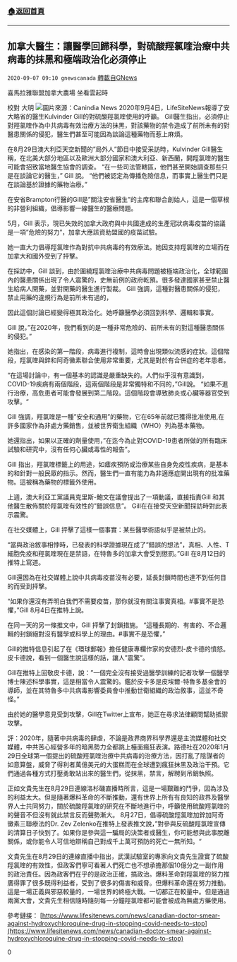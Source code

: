 ###  [:house:返回首頁](https://github.com/ourhimalayas/txt)
---

## 加拿大醫生：讓醫學回歸科學，對硫酸羥氯喹治療中共病毒的抹黑和極端政治化必須停止
`2020-09-07 09:10 gnewscanada` [轉載自GNews](https://gnews.org/zh-hant/339212/)

喜馬拉雅聯盟加拿大農場 坐看雲起時

校對 大明
![](https://s3.amazonaws.com/gnews-media-offload/wp-content/uploads/2020/09/07090331/%E5%86%85%E5%B0%94.png)圖片來源：Canindia News 
2020年9月4日，LifeSiteNews報導了安大略省的醫生Kulvinder Gill的對硫酸羥氯喹使用的呼籲。 Gill醫生指出，必須停止對羥氯喹作為中共病毒有效治療方法的抹黑，對該藥物的禁令造成了前所未有的對醫患關係的侵犯，醫生們甚至可能因為談論這種藥物而惹上麻煩。

在8月29日澳大利亞天空新聞的”局外人”節目中接受采訪時，Kulvinder Gill醫生稱，在北美大部分地區以及歐洲大部分國家和澳大利亞、新西蘭，開羥氯喹的醫生可能會招致當地醫生協會的調查。 “在一些司法管轄區，他們甚至開始調查那些只是在談論它的醫生，” Gill 說。 “他們被認定為傳播危險信息，而事實上醫生們只是在談論基於證據的藥物治療。”

在安省Brampton行醫的Gill是”關注安省醫生”的主席和聯合創始人，這是一個草根的非營利組織，倡導影響一線醫生的醫療問題。

5月，Gill 表示，現已失效的加拿大政府與中共國達成的生產冠狀病毒疫苗的協議是一項”危險的努力”，加拿大應該資助盟國的疫苗試驗。

她一直大力倡導羥氯喹作為對抗中共病毒的有效療法。她因支持羥氯喹的立場而在加拿大和國外受到了抨擊。

在採訪中，Gill 談到，由於圍繞羥氯喹治療中共病毒問題被極端政治化，全球範圍內的醫患關係出現了令人震驚的，史無前例的政府乾預。很多發達國家甚至禁止醫生給病人開藥，並對開藥的醫生進行製裁。 Gill 強調，這種對醫患關係的侵犯，禁止用藥的違規行為是前所未有過的，

因此這個討論已經變得極其政治化。她呼籲醫學必須回到科學、邏輯和事實。

Gill 說，”在2020年，我們看到的是一種非常危險的、前所未有的對這種醫患關係的侵犯。”

她指出，在感染的第一階段，病毒進行複制，這時會出現類似流感的症狀。這個階段，羥氯喹與鋅和阿奇黴素聯合使用非常重要，尤其是對於有合併症的老年患者。

“在這場討論中，有一個基本的認識是嚴重缺失的。人們似乎沒有意識到，COVID-19疾病有兩個階段，這兩個階段是非常獨特和不同的，”Gill說。 “如果不進行治療，高危患者可能會發展到第二階段。這個階段會導致肺炎或心臟等器官受到攻擊。“

Gill 強調，羥氯喹是一種”安全和通用”的藥物，它在65年前就已獲得批准使用,在許多國家作為非處方藥銷售，並被世界衛生組織（WHO）列為基本藥物。

她還指出，如果以正確的劑量使用，”在迄今為止對COVID-19患者所做的所有臨床試驗和研究中，沒有任何心臟或毒性的報告”。

Gill 指出，羥氯喹標籤上的用途，如瘧疾預防或治療某些自身免疫性疾病，是基本的和針對一般民眾的指示。然而，醫生們一直有能力為非適應症開出現有的批准藥物。這被稱為藥物的標籤外使用。

上週，澳大利亞工黨議員克里斯-鮑文在議會提出了一項動議，直接指責Gill 和其他醫生散佈關於羥氯喹有效性的”錯誤信息”。 Gill在在接受天空新聞採訪時對此表示震驚。

在社交媒體上，Gill 抨擊了這樣一個事實：某些醫學術語似乎是被禁止的。

“當與政治敘事相悖時，已發表的科學證據現在成了”錯誤的想法”，真相、人性、T細胞免疫和羥氯喹現在是禁語，在特魯多的加拿大會受到懲罰。”Gill 在8月12日的推特上寫道。

Gill還因為在社交媒體上說中共病毒疫苗沒有必要，延長封鎖時間也達不到任何目的而受到抨擊。

“如果你還沒有弄明白我們不需要疫苗，那你就沒有關注事實真相。#事實不是恐懼，”Gill 8月4日在推特上說。

在同一天的另一條推文中，Gill 抨擊了封鎖措施。 “這種長期的、有害的、不合邏輯的封鎖絕對沒有醫學或科學上的理由。#事實不是恐懼，”

Gill的推特信息引起了在《環球郵報》擔任健康專欄作家的安德烈-皮卡德的憤怒。皮卡德說，看到一個醫生說這樣的話，讓人”震驚”。

Gill在推特上回敬皮卡德，說：”一個完全沒有接受過醫學訓練的記者攻擊一個醫學博士陳述科學事實，這是相當令人震驚的。鑑於皮卡多是皮埃爾-特魯多基金會的導師，並在其特魯多中共病毒影響委員會中推動世衛組織的政治敘事，這並不奇怪。”

由於她的醫學意見受到攻擊，Gill在Twitter上宣布，她正在尋求法律顧問幫助抵禦攻擊。

評：2020年，隨著中共病毒的肆虐，不論是政界商界科學界還是主流媒體和社交媒體，中共苦心經營多年的暗黑勢力全都跳上檯面瘋狂表演。路德社在2020年1月29日全球第一個提出的硫酸羥氯喹治療中共病毒的治療方法，因打亂了陰謀者的如意算盤，威脅了得利者萬億美元的大蛋糕而在全球遭到瘋狂抹黑及政治干預。它們通過各種方式打壓勇敢站出來的醫生們，從抹黑，禁言，解聘到吊銷執照。

正如文貴先生在8月29日連線洛杉磯直播時所言，這是一場艱難的鬥爭，因為涉及的利益太大。但是隨著爆料革命的不斷推動，還有世界上所有有良知的政界及醫學界人士共同努力，關於硫酸羥氯喹的研究在不斷地進行中，呼籲使用硫酸羥氯喹的的聲音不但沒有就此禁言反而聲勢漸大。 8月27日，倡導硫酸羥氯喹加鋅加阿奇黴素三聯療法的Dr. Zev Zelenko在推特上發表推文說，”對參與反硫酸羥氯喹宣傳的清算日子快到了。如果你是參與這一騙局的決策者或醫生，你可能想與此事脫離關係，或你能令人可信地辯稱自己對成千上萬可預防的死亡一無所知。“

文貴先生在8月29日的連線直播中指出，武漢試驗室的專家向文貴先生證實了硫酸羥氯喹的有效性，但政客們寧可看著人們死亡也不想承擔那個10億分之一副作用的政治責任。因為政客們在乎的是政治正確，搞政治。爆料革命對羥氯喹的努力推廣得罪了很多既得利益者，受到了很多的傷害和威脅。但爆料革命還在努力推動。這是一場正義與邪惡較量的，一場世界的終極大戰。一切都正在較量中。但是通過兩黨大會，文貴先生相信隨時隨刻每一分鐘羥氯喹都可能會被成為無處方藥使用。

參考鏈接： [https://www.lifesitenews.com/news/canadian-doctor-smear-against-hydroxychloroquine-drug-in-stopping-covid-needs-to-stop](https://www.lifesitenews.com/news/canadian-doctor-smear-against-hydroxychloroquine-drug-in-stopping-covid-needs-to-stop)

0

